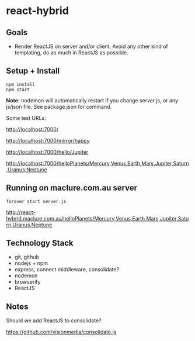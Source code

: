 # react-hybrid

## Goals

* Render ReactJS on server and/or client. Avoid any other kind of templating, do as much in ReactJS as possible.

## Setup + Install

```
npm install
npm start
```

**Note:** nodemon will automatically restart if you change server.js, or any js/json file. See package.json for command.

Some test URLs:

<http://localhost:7000/>

<http://localhost:7000/mirror/happy>

<http://localhost:7000/hello/Jupiter>

<http://localhost:7000/helloPlanets/Mercury,Venus,Earth,Mars,Jupiter,Saturn,Uranus,Neptune>

## Running on maclure.com.au server

`forever start server.js`

<http://react-hybrid.maclure.com.au/helloPlanets/Mercury,Venus,Earth,Mars,Jupiter,Saturn,Uranus,Neptune>

## Technology Stack

* git, github
* nodejs + npm
* express, connect middleware, consolidate?
* nodemon
* browserify
* ReactJS

## Notes

Should we add ReactJS to consolidate?

https://github.com/visionmedia/consolidate.js